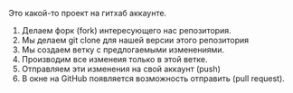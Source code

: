 Это какой-то проект на гитхаб аккаунте.


1. Делаем форк (fork) интересующего нас репозитория.
2. Мы делаем git clone для нашей версии этого репозитория
3. Мы создаем ветку с предлогаемыми изменениями.
4. Производим все изменеия только в этой ветке.
5. Отправляем эти изменения на свой аккаунт (push)
6. В окне на GitHub появляется возможность отправить (pull request).